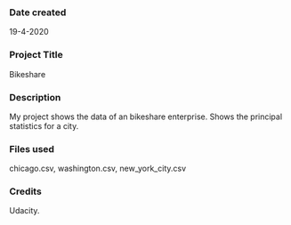 ### Date created
19-4-2020

### Project Title
Bikeshare

### Description
My project shows the data of an bikeshare enterprise. Shows the principal statistics for a city.

### Files used
chicago.csv, washington.csv, new_york_city.csv

### Credits
Udacity.


